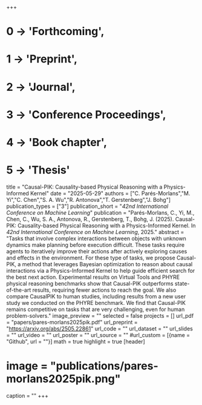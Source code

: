+++
# 0 -> 'Forthcoming',
# 1 -> 'Preprint',
# 2 -> 'Journal',
# 3 -> 'Conference Proceedings',
# 4 -> 'Book chapter',
# 5 -> 'Thesis'

title = "Causal-PIK: Causality-based Physical Reasoning with a Physics-Informed Kernel"
date = "2025-05-29"
authors = ["C. Parés-Morlans","M. Yi","C. Chen","S. A. Wu","R. Antonova","T. Gerstenberg","J. Bohg"]
publication_types = ["3"]
publication_short = "_42nd International Conference on Machine Learning_"
publication = "Parés-Morlans, C., Yi, M., Chen, C., Wu, S. A., Antonova, R., Gerstenberg, T., Bohg, J. (2025). Causal-PIK: Causality-based Physical Reasoning with a Physics-Informed Kernel. In _42nd International Conference on Machine Learning_, 2025."
abstract = "Tasks that involve complex interactions between objects with unknown dynamics make planning before execution difficult. These tasks require agents to iteratively improve their actions after actively exploring causes and effects in the environment. For these type of tasks, we propose Causal-PIK, a method that leverages Bayesian optimization to reason about causal interactions via a Physics-Informed Kernel to help guide efficient search for the best next action. Experimental results on Virtual Tools and PHYRE physical reasoning benchmarks show that Causal-PIK outperforms state-of-the-art results, requiring fewer actions to reach the goal. We also compare CausalPIK to human studies, including results from a new user study we conducted on the PHYRE benchmark. We find that Causal-PIK remains competitive on tasks that are very challenging, even for human problem-solvers."
image_preview = ""
selected = false
projects = []
url_pdf = "papers/pares-morlans2025pik.pdf"
url_preprint = "https://arxiv.org/abs/2505.22861"
url_code = ""
url_dataset = ""
url_slides = ""
url_video = ""
url_poster = ""
url_source = ""
#url_custom = [{name = "Github", url = ""}]
math = true
highlight = true
[header]
# image = "publications/pares-morlans2025pik.png"
caption = ""
+++